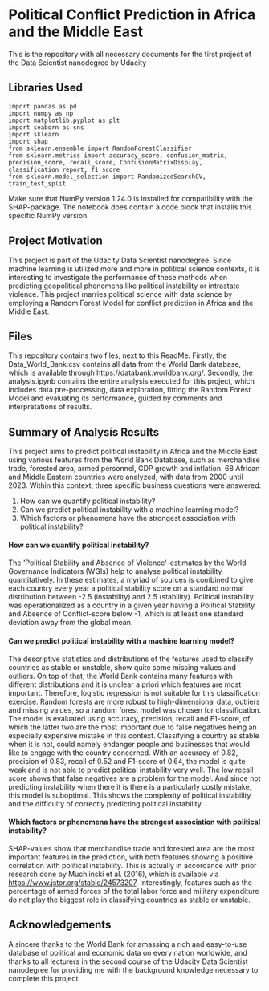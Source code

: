 # Political Conflict Prediction in Africa and the Middle East
This is the repository with all necessary documents for the first project of the Data Scientist nanodegree by Udacity

## Libraries Used

```
import pandas as pd
import numpy as np
import matplotlib.pyplot as plt
import seaborn as sns
import sklearn
import shap
from sklearn.ensemble import RandomForestClassifier
from sklearn.metrics import accuracy_score, confusion_matrix, precision_score, recall_score, ConfusionMatrixDisplay, classification_report, f1_score
from sklearn.model_selection import RandomizedSearchCV, train_test_split
```
Make sure that NumPy version 1.24.0 is installed for compatibility with the SHAP-package. The notebook does contain a code block that installs this specific NumPy version.

## Project Motivation
This project is part of the Udacity Data Scientist nanodegree. Since machine learning is utilized more and more in political science contexts, it is interesting to investigate the performance of these methods when predicting geopolitical phenomena like political instability or intrastate violence. This project marries political science with data science by employing a Random Forest Model for conflict prediction in Africa and the Middle East.

## Files
This repository contains two files, next to this ReadMe. Firstly, the Data_World_Bank.csv contains all data from the World Bank database, which is available through https://databank.worldbank.org/. Secondly, the analysis.ipynb contains the entire analysis executed for this project, which includes data pre-processing, data exploration, fitting the Random Forest Model and evaluating its performance, guided by comments and interpretations of results.

## Summary of Analysis Results
This project aims to predict political instability in Africa and the Middle East using various features from the World Bank Database, such as merchandise trade, forested area, armed personnel, GDP growth and inflation. 68 African and Middle Eastern countries were analyzed, with data from 2000 until 2023. Within this context, three specific business questions were answered:

1. How can we quantify political instability?
2. Can we predict political instability with a machine learning model?
3. Which factors or phenomena have the strongest association with political instability?

#### How can we quantify political instability?

The 'Political Stability and Absence of Violence'-estimates by the  World Governance Indicators (WGIs) help to analyse political instability quantitatively. In these estimates, a myriad of sources is combined to give each country every year a political stability score on a standard normal distribution between -2.5 (instability) and 2.5 (stability). Political instability was operationalized as a country in a given year having a Political Stability and Absence of Conflict-score below -1, which is at least one standard deviation away from the global mean. 

#### Can we predict political instability with a machine learning model?

The descriptive statistics and distributions of the features used to classify countries as stable or unstable, show quite some missing values and outliers. On top of that, the World Bank contains many features with different distributions and it is unclear a priori which features are most important. Therefore, logistic regression is not suitable for this classification exercise. Random forests are more robust to high-dimensional data, outliers and missing values, so a random forest model was chosen for classification.
The model is evaluated using accuracy, precision, recall and F1-score, of which the latter two are the most important due to false negatives being an especially expensive mistake in this context. Classifying a country as stable when it is not, could namely endanger people and businesses that would like to engage with the country concerned. With an accuracy of 0.82, precision of 0.83, recall of 0.52 and F1-score of 0.64, the model is quite weak and is not able to predict political instability very well. The low recall score shows that false negatives are a problem for the model. And since not predicting instability when there it is there is a particularly costly mistake, this model is suboptimal. This shows the complexity of political instability and the difficulty of correctly predicting political instability.

#### Which factors or phenomena have the strongest association with political instability?

SHAP-values show that merchandise trade and forested area are the most important features in the prediction, with both features showing a positive correlation with political instability. This is actually in accordance with prior research done by Muchlinski et al. (2016), which is available via https://www.jstor.org/stable/24573207. Interestingly, features such as the percentage of armed forces of the total labor force and military expenditure do not play the biggest role in classifying countries as stable or unstable.

## Acknowledgements
A sincere thanks to the World Bank for amassing a rich and easy-to-use database of political and economic data on every nation worldwide, and thanks to all lecturers in the second course of the Udacity Data Scientist nanodegree for providing me with the background knowledge necessary to complete this project.